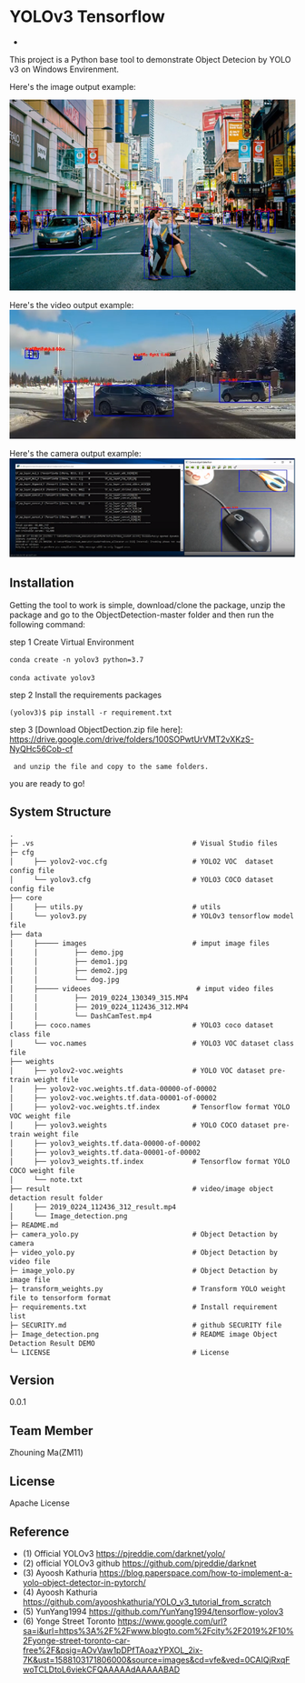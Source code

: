 ﻿# YOLOv3 Tensorflow
-
This project is a Python base tool to demonstrate Object Detecion by YOLO v3 on Windows Envirenment.


Here's the image output example:

![Image Object Detection DEMO](Image_detection.png)

Here's the video output example:
[![Video Object Detaction DEMO](videoCapture.PNG)](https://youtu.be/7O721Zt6wE8)

Here's the camera output example:
[![Camera Object Detaction DEMO](cameraCapture.PNG)](https://youtu.be/GHK44tlMlcA)



Installation
-
Getting the tool to work is simple, download/clone the package, unzip the package and go to the ObjectDetection-master folder and then run the following command:


step 1
Create Virtual Environment

    conda create -n yolov3 python=3.7

    conda activate yolov3

step 2
Install the requirements packages

    (yolov3)$ pip install -r requirement.txt


step 3
[Download ObjectDection.zip file here]:
    https://drive.google.com/drive/folders/100SOPwtUrVMT2vXKzS-NyQHc56Cob-cf

     and unzip the file and copy to the same folders.

you are ready to go!


System Structure
-



    .
    ├─ .vs                                       # Visual Studio files
    ├─ cfg
    │     ├── yolov2-voc.cfg                     # YOLO2 VOC  dataset config file
    │     └── yolov3.cfg                         # YOLO3 COCO dataset config file
    ├── core
    │     ├── utils.py                           # utils
    │     └── yolov3.py                          # YOLOv3 tensorflow model file
    ├── data 
    │     ├───── images                          # imput image files
    │     │         ├── demo.jpg               
    │     │         ├── demo1.jpg              
    │     │         ├── demo2.jpg              
    │     │         └── dog.jpg 
    │     ├───── videoes                          # imput video files
    │     │         ├── 2019_0224_130349_315.MP4
    │     │         ├── 2019_0224_112436_312.MP4
    │     │         └── DashCamTest.mp4
    │     ├── coco.names                         # YOLO3 coco dataset class file 
    │     └── voc.names                          # YOLO3 VOC dataset class file 
    ├── weights
    │     ├── yolov2-voc.weights                 # YOLO VOC dataset pre-train weight file                       
    │     ├── yolov2-voc.weights.tf.data-00000-of-00002
    │     ├── yolov2-voc.weights.tf.data-00001-of-00002
    │     ├── yolov2-voc.weights.tf.index        # Tensorflow format YOLO VOC weight file
    │     ├── yolov3.weights                     # YOLO COCO dataset pre-train weight file                        
    │     ├── yolov3_weights.tf.data-00000-of-00002
    │     ├── yolov3_weights.tf.data-00001-of-00002
    │     ├── yolov3_weights.tf.index            # Tensorflow format YOLO COCO weight file
    │     └── note.txt                           
    ├── result                                   # video/image object detaction result folder  
    │     ├── 2019_0224_112436_312_result.mp4    
    │     └── Image_detection.png
    ├─ README.md
	├─ camera_yolo.py                            # Object Detaction by camera
	├─ video_yolo.py                             # Object Detaction by video file
	├─ image_yolo.py                             # Object Detaction by image file
	├─ transform_weights.py                      # Transform YOLO weight file to tensorform format
	├─ requirements.txt                          # Install requirement list
    ├─ SECURITY.md                               # github SECURITY file
	├─ Image_detection.png                       # README image Object Detaction Result DEMO
    └─ LICENSE                                   # License 

Version
-
0.0.1 

Team Member
-
Zhouning Ma(ZM11)

License
-
Apache License



Reference
-
*  (1) Official YOLOv3 https://pjreddie.com/darknet/yolo/
*  (2) official YOLOv3 github https://github.com/pjreddie/darknet
*  (3) Ayoosh Kathuria https://blog.paperspace.com/how-to-implement-a-yolo-object-detector-in-pytorch/
*  (4) Ayoosh Kathuria https://github.com/ayooshkathuria/YOLO_v3_tutorial_from_scratch
*  (5) YunYang1994  https://github.com/YunYang1994/tensorflow-yolov3
*  (6) Yonge Street Toronto https://www.google.com/url?sa=i&url=https%3A%2F%2Fwww.blogto.com%2Fcity%2F2019%2F10%2Fyonge-street-toronto-car-free%2F&psig=AOvVaw1pDPfTAoazYPXOL_2ix-7K&ust=1588103171806000&source=images&cd=vfe&ved=0CAIQjRxqFwoTCLDtoL6viekCFQAAAAAdAAAAABAD
